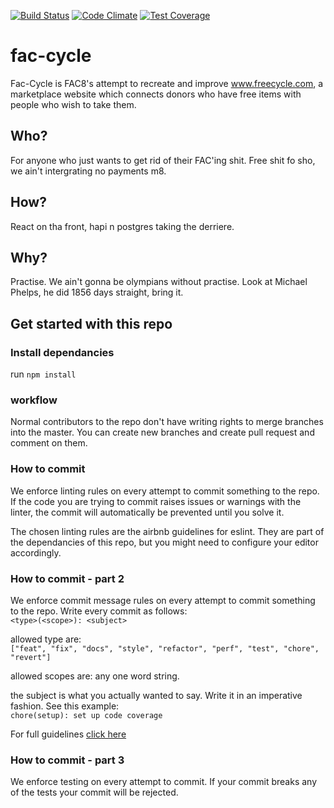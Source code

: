 [![Build Status](https://travis-ci.org/fac-cycle/fac-cycle.svg?branch=master)](https://travis-ci.org/fac-cycle/fac-cycle)
[![Code Climate](https://codeclimate.com/github/fac-cycle/fac-cycle/badges/gpa.svg)](https://codeclimate.com/github/fac-cycle/fac-cycle)
[![Test Coverage](https://codeclimate.com/github/fac-cycle/fac-cycle/badges/coverage.svg)](https://codeclimate.com/github/fac-cycle/fac-cycle/coverage)



# fac-cycle

Fac-Cycle is FAC8's attempt to recreate and improve www.freecycle.com, a marketplace website which connects donors who have free items with people who wish to take them. 

## Who?

For anyone who just wants to get rid of their FAC'ing shit. Free shit fo sho, we ain't intergrating no payments m8.

## How?

React on tha front, hapi n postgres taking the derriere.

## Why?

Practise. We ain't gonna be olympians without practise. Look at Michael Phelps, he did 1856 days straight, bring it.

## Get started with this repo

### Install dependancies
run `npm install`  

### workflow
Normal contributors to the repo don't have writing rights to merge branches into the master.
You can create new branches and create pull request and comment on them.


### How to commit

We enforce linting rules on every attempt to commit something to the repo. If the code you are trying to commit raises issues or warnings with the linter, the commit will automatically be prevented until you solve it.  

The chosen linting rules are the airbnb guidelines for eslint.
They are part of the dependancies of this repo, but you might need to configure your editor accordingly.


### How to commit - part 2

We enforce commit message rules on every attempt to commit something to the repo. Write every commit as follows:  
``<type>(<scope>): <subject>``  

allowed type are:  
``["feat", "fix", "docs", "style", "refactor", "perf", "test", "chore", "revert"]``  

allowed scopes are:
any one word string.  

the subject is what you actually wanted to say. Write it in an imperative fashion. See this example:  
``chore(setup): set up code coverage``

For full guidelines [click here](https://docs.google.com/document/d/1QrDFcIiPjSLDn3EL15IJygNPiHORgU1_OOAqWjiDU5Y/edit?pli=1#)

### How to commit - part 3

We enforce testing on every attempt to commit. If your commit breaks any of the tests your commit will be rejected.
